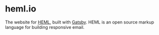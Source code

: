 # heml.io

The website for [HEML](https://github.com/SparkPost/heml), built with [Gatsby](https://www.gatsbyjs.org/).
HEML is an open source markup language for building responsive email.
